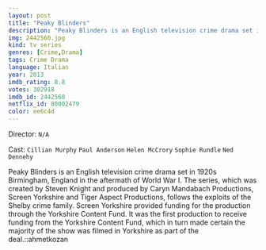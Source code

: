 ```yaml
---
layout: post
title: "Peaky Blinders"
description: "Peaky Blinders is an English television crime drama set in 1920s Birmingham, England in the aftermath of World War I. The series, which was created by Steven Knight and produced by Caryn Mandabach Productions, Screen Yorkshire and Tiger Aspect Productions, follows the exploits of the Shelby crime family. Screen Yorkshire provided funding for the production through the Yorkshire Content Fund. It was the first pro.."
img: 2442560.jpg
kind: tv series
genres: [Crime,Drama]
tags: Crime Drama 
language: Italian
year: 2013
imdb_rating: 8.8
votes: 302918
imdb_id: 2442560
netflix_id: 80002479
color: ee6c4d
---
```

Director: `N/A`  

Cast: `Cillian Murphy` `Paul Anderson` `Helen McCrory` `Sophie Rundle` `Ned Dennehy` 

Peaky Blinders is an English television crime drama set in 1920s Birmingham, England in the aftermath of World War I. The series, which was created by Steven Knight and produced by Caryn Mandabach Productions, Screen Yorkshire and Tiger Aspect Productions, follows the exploits of the Shelby crime family. Screen Yorkshire provided funding for the production through the Yorkshire Content Fund. It was the first production to receive funding from the Yorkshire Content Fund, which in turn made certain the majority of the show was filmed in Yorkshire as part of the deal.::ahmetkozan